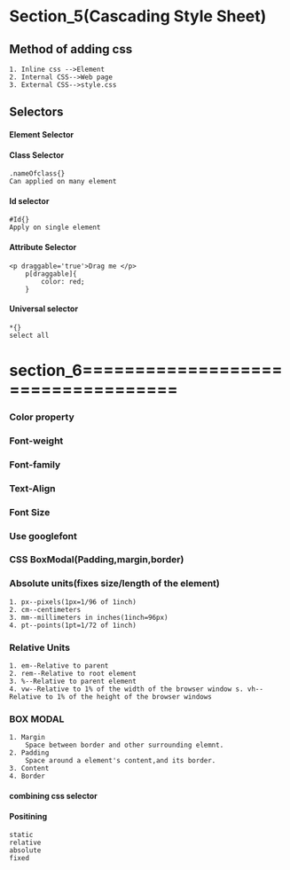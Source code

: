# Section_5(Cascading Style Sheet)

## Method of adding css 
    1. Inline css -->Element
    2. Internal CSS-->Web page
    3. External CSS-->style.css

## Selectors

#### Element Selector
#### Class Selector
    .nameOfclass{}
    Can applied on many element
#### Id selector
    #Id{}
    Apply on single element
#### Attribute Selector
    <p draggable='true'>Drag me </p>
        p[draggable]{
            color: red;
        }
#### Universal selector
    *{}
    select all


# section_6===================================
### Color property
### Font-weight
### Font-family
### Text-Align
### Font Size
### Use googlefont
### CSS BoxModal(Padding,margin,border)
 
 ### Absolute units(fixes size/length of the element)
    1. px--pixels(1px=1/96 of 1inch)
    2. cm--centimeters
    3. mm--millimeters in inches(1inch=96px)
    4. pt--points(1pt=1/72 of 1inch)
### Relative Units
    1. em--Relative to parent
    2. rem--Relative to root element
    3. %--Relative to parent element
    4. vw--Relative to 1% of the width of the browser window s. vh--Relative to 1% of the height of the browser windows

### BOX MODAL
    1. Margin
        Space between border and other surrounding elemnt.
    2. Padding
        Space around a element's content,and its border.
    3. Content
    4. Border

#### combining css selector

#### Positining
    static
    relative
    absolute
    fixed
